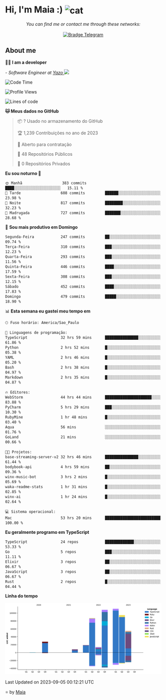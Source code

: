<h1 align="left">Hi, I'm Maia :) 
<img src="https://emojis.slackmojis.com/emojis/images/1643509834/36299/black-cat.gif?1643509834" width="50" height="60" align="center"  alt="cat"/>
</h1>

<p align="center">
    <i>You can find me or contact me through these networks:</i>
    <br/><br/>
    <a href="https://t.me/mrootx" target="_blank">
        <img src="https://img.shields.io/badge/-Telegram-2CA5E0?logo=telegram&style=flat&logoColor=white" alt="Bradge Telegram" />
    </a>
</p>

## About me

:technologist: <strong>I am a developer</strong> <br>

<p><em> - Software Engineer at <a href="[https://pdasolucoes.com.br](https://yazo.com.br/)">Yazo
</a><img src="https://media.giphy.com/media/WUlplcMpOCEmTGBtBW/giphy.gif" width="30"> 
</em></p>

<!--START_SECTION:waka-->
![Code Time](http://img.shields.io/badge/Code%20Time-3%2C173%20hrs%2036%20mins-blue)

![Profile Views](http://img.shields.io/badge/Visualizac%C3%B5es%20do%20perfil-528-blue)

![Lines of code](https://img.shields.io/badge/Desde%20o%20Hello%20World%20eu%20escrevi-524.2%20thousand%20linhas%20de%20c%C3%B3digo-blue)

**🐱 Meus dados no GitHub** 

> 📦 ? Usado no armazenamento do GitHub 
 > 
> 🏆 1,239 Contribuições no ano de 2023
 > 
> 💼 Aberto para contratação
 > 
> 📜 48 Repositórios Públicos 
 > 
> 🔑 0 Repositórios Privados 
 > 
**Eu sou noturno 🦉** 

```text
🌞 Manhã                  383 commits         ████░░░░░░░░░░░░░░░░░░░░░   15.11 % 
🌆 Tarde                  608 commits         ██████░░░░░░░░░░░░░░░░░░░   23.98 % 
🌃 Noite                  817 commits         ████████░░░░░░░░░░░░░░░░░   32.23 % 
🌙 Madrugada              727 commits         ███████░░░░░░░░░░░░░░░░░░   28.68 % 
```
📅 **Sou mais produtivo em Domingo** 

```text
Segunda-Feira            247 commits         ██░░░░░░░░░░░░░░░░░░░░░░░   09.74 % 
Terça-Feira              310 commits         ███░░░░░░░░░░░░░░░░░░░░░░   12.23 % 
Quarta-Feira             293 commits         ███░░░░░░░░░░░░░░░░░░░░░░   11.56 % 
Quinta-Feira             446 commits         ████░░░░░░░░░░░░░░░░░░░░░   17.59 % 
Sexta-Feira              308 commits         ███░░░░░░░░░░░░░░░░░░░░░░   12.15 % 
Sábado                   452 commits         ████░░░░░░░░░░░░░░░░░░░░░   17.83 % 
Domingo                  479 commits         █████░░░░░░░░░░░░░░░░░░░░   18.90 % 
```


📊 **Esta semana eu gastei meu tempo em** 

```text
🕑︎ Fuso horário: America/Sao_Paulo

💬 Linguagens de programação: 
TypeScript               32 hrs 59 mins      ███████████████░░░░░░░░░░   61.86 % 
Python                   2 hrs 52 mins       █░░░░░░░░░░░░░░░░░░░░░░░░   05.38 % 
YAML                     2 hrs 46 mins       █░░░░░░░░░░░░░░░░░░░░░░░░   05.20 % 
Bash                     2 hrs 38 mins       █░░░░░░░░░░░░░░░░░░░░░░░░   04.97 % 
Markdown                 2 hrs 35 mins       █░░░░░░░░░░░░░░░░░░░░░░░░   04.87 % 

🔥 Editores: 
WebStorm                 44 hrs 44 mins      █████████████████████░░░░   83.88 % 
PyCharm                  5 hrs 29 mins       ███░░░░░░░░░░░░░░░░░░░░░░   10.30 % 
RubyMine                 1 hr 48 mins        █░░░░░░░░░░░░░░░░░░░░░░░░   03.40 % 
Aqua                     56 mins             ░░░░░░░░░░░░░░░░░░░░░░░░░   01.76 % 
GoLand                   21 mins             ░░░░░░░░░░░░░░░░░░░░░░░░░   00.66 % 

🐱‍💻 Projetos: 
base-streaming-server-v2 32 hrs 46 mins      ███████████████░░░░░░░░░░   61.44 % 
bodybook-api             4 hrs 59 mins       ██░░░░░░░░░░░░░░░░░░░░░░░   09.36 % 
winx-music-bot           3 hrs 2 mins        █░░░░░░░░░░░░░░░░░░░░░░░░   05.69 % 
waka-readme-stats        1 hr 31 mins        █░░░░░░░░░░░░░░░░░░░░░░░░   02.85 % 
winx-ai                  1 hr 24 mins        █░░░░░░░░░░░░░░░░░░░░░░░░   02.64 % 

💻 Sistema operacional: 
Mac                      53 hrs 20 mins      █████████████████████████   100.00 % 
```

**Eu geralmente programo em TypeScript** 

```text
TypeScript               24 repos            █████████████░░░░░░░░░░░░   53.33 % 
Go                       5 repos             ███░░░░░░░░░░░░░░░░░░░░░░   11.11 % 
Elixir                   3 repos             ██░░░░░░░░░░░░░░░░░░░░░░░   06.67 % 
JavaScript               3 repos             ██░░░░░░░░░░░░░░░░░░░░░░░   06.67 % 
Rust                     2 repos             █░░░░░░░░░░░░░░░░░░░░░░░░   04.44 % 
```



**Linha do tempo**

![Lines of Code chart](https://raw.githubusercontent.com/gabrielmaialva33/gabrielmaialva33/master/assets/bar_graph.png)


 Last Updated on 2023-09-05 00:12:21 UTC
<!--END_SECTION:waka-->

⭐️ by [Maia](https://github.com/gabrielmaialva33/)



